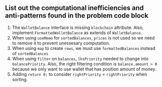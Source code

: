 ## List out the computational inefficiencies and anti-patterns found in the problem code block

1. The `WalletBalance` interface is missing `blockchain` attribute. Also, implement `FormattedWalletBalance` as extends of `WalletBalance`.
2. When using `useMemo` for `sortedBalances`, `prices` is not used so we need to remove it to prevent unessesary computation.
3. When using `map` to create `rows`, we must use `formattedBalances` instead of `sortedBalances`
4. When using `filter` on `balances`, `lhsPriority` needed to change into `balancePriority`. Also, the right filtering condition is `balance.amount > 0` because we only want to use wallet that has position amount of money.
5. Adding `return 0;` to consider `rightPriority` = `rightPriority` when sorting.